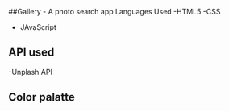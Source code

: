 ##Gallery - A photo search app
Languages Used
-HTML5
-CSS
- JAvaScript

## API used
-Unplash API 

## Color palatte
